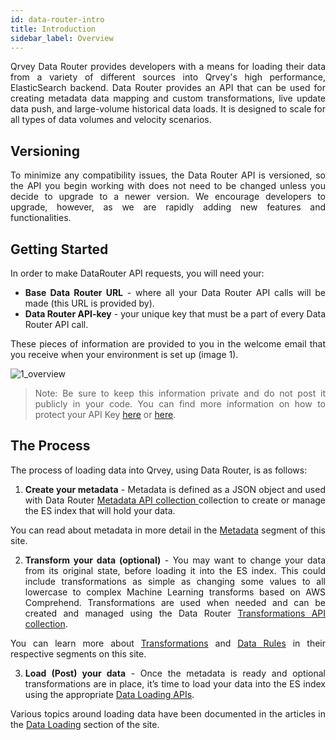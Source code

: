 ```yaml
---
id: data-router-intro
title: Introduction
sidebar_label: Overview
---
```

<div style="text-align: justify">

Qrvey Data Router provides developers with a means for loading their data from a variety of different sources into Qrvey's high performance, ElasticSearch backend. Data Router provides an API that can be used for creating metadata data mapping and custom transformations, live update data push, and large-volume historical data loads. It is designed to scale for all types of data volumes and velocity scenarios.

## Versioning
To minimize any compatibility issues, the Data Router API is versioned, so the API you begin working with does not need to be changed unless you decide to upgrade to a newer version. We encourage developers to upgrade, however, as we are rapidly adding new features and functionalities.

## Getting Started
In order to make DataRouter API requests, you will need your:

* **Base Data Router URL** - where all your Data Router API calls will be made (this URL is provided by).
* **Data Router API-key** - your unique key that must be a part of every Data Router API call.

These pieces of information are provided to you in the welcome email that you receive when your environment is set up (image 1).

![1_overview](https://s3.amazonaws.com/cdn.qrvey.com/documentation_assets/data-router/Overview/intro_1.png#thumbnail)

> Note: Be sure to keep this information private and do not post it publicly in your code.
> You can find more information on how to protect your API Key [here](https://developer.linkedin.com/docs/best-practices) or [here](https://support.google.com/googleapi/answer/6310037).


## The Process
The process of loading data into Qrvey, using Data Router, is as follows:

1. **Create your metadata** - Metadata is defined as a JSON object and used with Data Router <a href="https://bit.ly/36o3hl9">Metadata API collection </a> collection to create or manage the ES index that will hold your data.

You can read about metadata in more detail in the <a href="/docs/data-router/Metadata/metadata-intro/">Metadata</a> segment of this site.  

2. **Transform your data (optional)** - You may want to change your data from its original state, before loading it into the ES index. This could include transformations as simple as changing some values to all lowercase to complex Machine Learning transforms based on AWS Comprehend. Transformations are used when needed and can be created and managed using the Data Router <a href="https://bit.ly/2TXBPof">Transformations API collection</a>.

You can learn more about <a href="/docs/data-router/Metadata/transformations/transformations-intro/">Transformations</a> and <a href="/docs/data-router/DataRules/data-rules-intro/">Data Rules</a> in their respective segments on this site. 

3. **Load (Post) your data** - Once the metadata is ready and optional transformations are in place, it’s time to load your data into the ES index using the appropriate <a href="https://bit.ly/2HZHb05">Data Loading APIs</a>.

Various topics around loading data have been documented in the articles in the <a href="/docs/data-router/DataLoading/postdata-content/">Data Loading</a> section of the site.


</div>